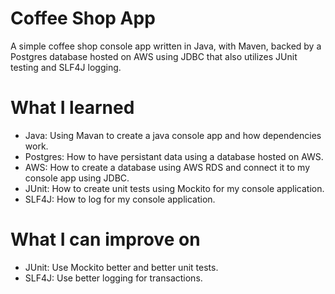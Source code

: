 # Coffee Shop App
A simple coffee shop console app written in Java, with Maven, backed by a Postgres database hosted on AWS using JDBC that also utilizes JUnit testing and SLF4J logging.

# What I learned
* Java: Using Mavan to create a java console app and how dependencies work. 
* Postgres: How to have persistant data using a database hosted on AWS.
* AWS: How to create a database using AWS RDS and connect it to my console app using JDBC.
* JUnit: How to create unit tests using Mockito for my console application.
* SLF4J: How to log for my console application.

# What I can improve on
* JUnit: Use Mockito better and better unit tests.
* SLF4J: Use better logging for transactions.